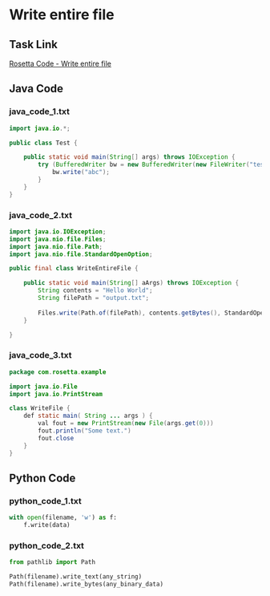 # Write entire file

## Task Link
[Rosetta Code - Write entire file](https://rosettacode.org/wiki/Write_entire_file)

## Java Code
### java_code_1.txt
```java
import java.io.*;

public class Test {

    public static void main(String[] args) throws IOException {
        try (BufferedWriter bw = new BufferedWriter(new FileWriter("test.txt"))) {
            bw.write("abc");
        }
    }
}

```

### java_code_2.txt
```java
import java.io.IOException;
import java.nio.file.Files;
import java.nio.file.Path;
import java.nio.file.StandardOpenOption;

public final class WriteEntireFile {

	public static void main(String[] aArgs) throws IOException {
		String contents = "Hello World";
		String filePath = "output.txt";
		
		Files.write(Path.of(filePath), contents.getBytes(), StandardOpenOption.CREATE);
	}

}

```

### java_code_3.txt
```java
package com.rosetta.example

import java.io.File
import java.io.PrintStream

class WriteFile {
    def static main( String ... args ) {
        val fout = new PrintStream(new File(args.get(0)))
        fout.println("Some text.")
        fout.close
    }
}

```

## Python Code
### python_code_1.txt
```python
with open(filename, 'w') as f:
    f.write(data)

```

### python_code_2.txt
```python
from pathlib import Path

Path(filename).write_text(any_string)
Path(filename).write_bytes(any_binary_data)

```

